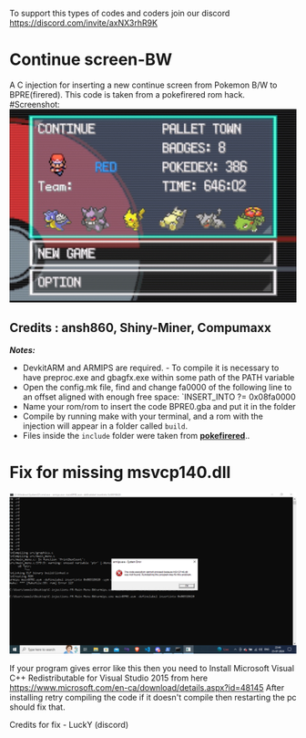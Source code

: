 To support this types of codes and coders join our discord https://discord.com/invite/axNX3rhR9K
# Continue screen-BW
A C injection for inserting a new  continue screen from Pokemon B/W to BPRE(firered). This code is taken from a pokefirered rom hack.
#Screenshot:
![](IMG_20240719_200734.jpg)

## Credits : ansh860, Shiny-Miner, Compumaxx
***Notes:*** 
- DevkitARM and ARMIPS are required. - To compile it is necessary to have preproc.exe and gbagfx.exe within some path of the PATH variable
- Open the config.mk file, find and change fa0000 of the following line to an offset aligned with enough free space: `INSERT_INTO ?= 0x08fa0000
- Name your rom/rom to insert the code BPRE0.gba and put it in the folder
- Compile by running make with your terminal, and a rom with the injection will appear in a folder called `build`.
- Files inside the `include` folder were taken from [**pokefirered**](https://github.com/pret/pokefirered)..
 # Fix for missing msvcp140.dll
![](image.png)

 If your program gives error like this then you need to Install Microsoft Visual C++ Redistributable for Visual Studio 2015 from here
 https://www.microsoft.com/en-ca/download/details.aspx?id=48145
 After installing retry compiling the code if it doesn't compile then restarting the pc should fix that.
 
 Credits for fix - LuckY (discord)
